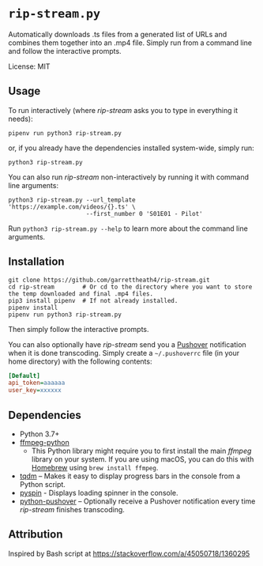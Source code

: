 `rip-stream.py`
===============

Automatically downloads .ts files from a generated list of URLs and combines them together into an .mp4 file.
Simply run from a command line and follow the interactive prompts.

License: MIT

Usage
-----

To run interactively (where _rip-stream_ asks you to type in everything it needs):

    pipenv run python3 rip-stream.py

or, if you already have the dependencies installed system-wide, simply run:

    python3 rip-stream.py

You can also run _rip-stream_ non-interactively by running it with command line arguments:

    python3 rip-stream.py --url_template 'https://example.com/videos/{}.ts' \
                          --first_number 0 'S01E01 - Pilot'

Run `python3 rip-stream.py --help` to learn more about the command line arguments.

Installation
------------

```shell
git clone https://github.com/garrettheath4/rip-stream.git
cd rip-stream        # Or cd to the directory where you want to store the temp downloaded and final .mp4 files.
pip3 install pipenv  # If not already installed.
pipenv install
pipenv run python3 rip-stream.py
```

Then simply follow the interactive prompts.

You can also optionally have _rip-stream_ send you a [Pushover](https://pushover.net) notification when it is done
transcoding. Simply create a `~/.pushoverrc` file (in your home directory) with the following contents:

```ini
[Default]
api_token=aaaaaa
user_key=xxxxxx
```

Dependencies
------------

* Python 3.7+
* [ffmpeg-python]
    * This Python library might require you to first install the main _ffmpeg_ library on your system.
      If you are using macOS, you can do this with [Homebrew](https://brew.sh) using `brew install ffmpeg`.
* [tqdm] – Makes it easy to display progress bars in the console from a Python script.
* [pyspin] - Displays loading spinner in the console.
* [python-pushover] – Optionally receive a Pushover notification every time _rip-stream_ finishes transcoding.

Attribution
-----------

Inspired by Bash script at https://stackoverflow.com/a/45050718/1360295



<!-- Links -->
[ffmpeg-python]: https://github.com/kkroening/ffmpeg-python
[tqdm]: https://tqdm.github.io
[pyspin]: https://github.com/lord63/py-spin
[python-pushover]: https://github.com/Thibauth/python-pushover
